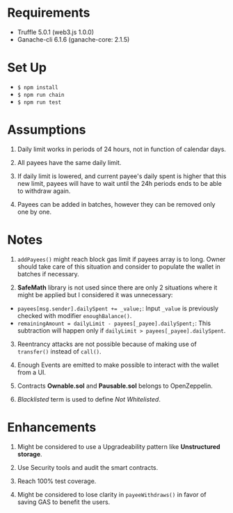 # Requirements
  * Truffle 5.0.1 (web3.js 1.0.0)
  * Ganache-cli 6.1.6 (ganache-core: 2.1.5)


# Set Up
  * `$ npm install`
  * `$ npm run chain`
  * `$ npm run test`  


# Assumptions
1. Daily limit works in periods of 24 hours, not in function of calendar days.

2. All payees have the same daily limit.

3. If daily limit is lowered, and current payee's daily spent is higher that this new limit, payees will have to wait until the 24h periods ends to be able to withdraw again.

4. Payees can be added in batches, however they can be removed only one by one.


# Notes
1. `addPayees()` might reach block gas limit if payees array is to long. Owner should take care of this situation and consider to populate the wallet in batches if necessary.

2. **SafeMath** library is not used since there are only 2 situations where it might be applied but I considered it was unnecessary:
  * `payees[msg.sender].dailySpent += _value;`: Input `_value` is previously checked with modifier `enoughBalance()`.
  * `remainingAmount = dailyLimit - payees[_payee].dailySpent;`: This subtraction will happen only if `dailyLimit > payees[_payee].dailySpent`.

3. Reentrancy attacks are not possible because of making use of `transfer()` instead of `call()`.   

4. Enough Events are emitted to make possible to interact with the wallet from a UI.

5. Contracts **Ownable.sol** and **Pausable.sol** belongs to OpenZeppelin.

6. *Blacklisted* term is used to define *Not Whitelisted*.


# Enhancements
1. Might be considered to use a Upgradeability pattern like **Unstructured storage**.

2. Use Security tools and audit the smart contracts.

3. Reach 100% test coverage.

4. Might be considered to lose clarity in `payeeWithdraws()` in favor of saving GAS to benefit the users.
